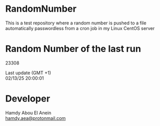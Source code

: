 # RandomNumber    
This is a test repository where a random number is pushed to a file automatically passwordless from a cron job in my Linux CentOS server    
# Random Number of the last run   
23308
      
Last update (GMT +1)    
02/13/25 20:00:01
# Developer    
Hamdy Abou El Anein   
hamdy.aea@protonmail.com
